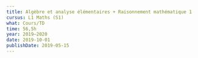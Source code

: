 ```yaml
---
title: Algèbre et analyse élémentaires + Raisonnement mathématique 1
cursus: L1 Maths (S1)
what: Cours/TD
time: 56,5h
year: 2019–2020
date: 2019-10-01
publishDate: 2019-05-15
---
```

